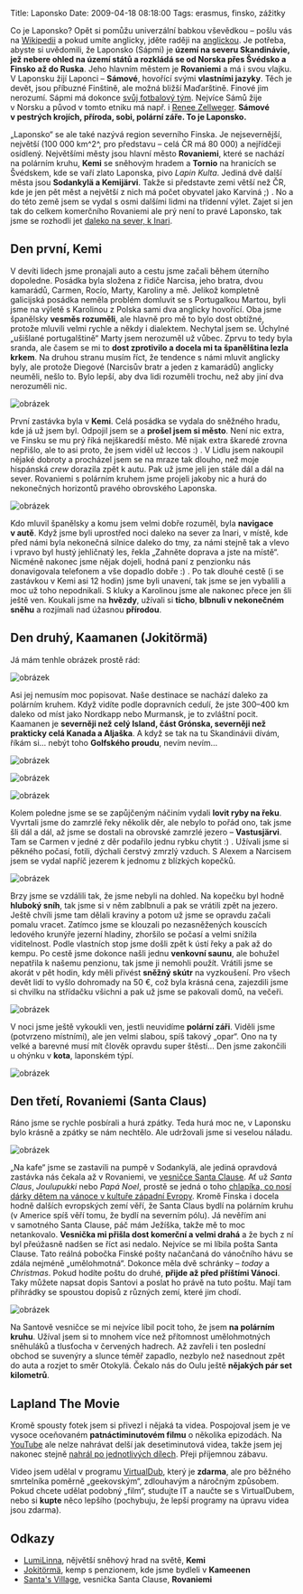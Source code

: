 Title: Laponsko
Date: 2009-04-18 08:18:00
Tags: erasmus, finsko, zážitky

Co je Laponsko? Opět si pomůžu univerzální babkou vševědkou – pošlu vás na [Wikipedii](http://cs.wikipedia.org/wiki/Laponsko) a pokud umíte anglicky, jděte raději na [anglickou](http://en.wikipedia.org/wiki/Sápmi_(area)). Je potřeba, abyste si uvědomili, že Laponsko (Sápmi) je **území na severu Skandinávie, jež nebere ohled na území států a rozkládá se od Norska přes Švédsko a Finsko až do Ruska**. Jeho hlavním městem je **Rovaniemi** a má i svou vlajku. V Laponsku žijí Laponci – **Sámové**, hovořící svými **vlastními jazyky**. Těch je devět, jsou příbuzné Finštině, ale možná bližší Maďarštině. Finové jim nerozumí. Sápmi má dokonce [svůj fotbalový tým](http://en.wikipedia.org/wiki/Sápmi_national_football_team). Nejvíce Sámů žije v Norsku a původ v tomto etniku má např. i [Renee Zellweger](http://en.wikipedia.org/wiki/Sami_people). **Sámové v pestrých krojích, příroda, sobi, polární záře. To je Laponsko.**

„Laponsko“ se ale také nazývá region severního Finska. Je nejsevernější, největší (100 000 km^2^, pro představu – celá ČR má 80 000) a nejřídčeji osídlený. Největšími městy jsou hlavní město **Rovaniemi**, které se nachází na polárním kruhu, **Kemi** se sněhovým hradem a **Tornio** na hranicích se Švédskem, kde se vaří zlato Laponska, pivo *Lapin Kulta*. Jediná dvě další města jsou **Sodankylä a Kemijärvi**. Takže si představte zemi větší než ČR, kde je jen pět měst a největší z nich má počet obyvatel jako Karviná ;) . No a do této země jsem se vydal s osmi dalšími lidmi na třídenní výlet. Zajet si jen tak do celkem komerčního Rovaniemi ale prý není to pravé Laponsko, tak jsme se rozhodli jet [daleko na sever, k Inari](http://maps.google.com/maps?f=q&source=s_q&hl=cs&geocode=&q=Inari,+Finsko&sll=68.903097,27.026367&sspn=4.1971,18.874512&ie=UTF8&ll=68.982046,27.026367&spn=1.994404,9.437256&t=h&z=7&iwloc=A).

## Den první, Kemi

V devíti lidech jsme pronajali auto a cestu jsme začali během úterního dopoledne. Posádka byla složena z řidiče Narcisa, jeho bratra, dvou kamarádů, Carmen, Rocío, Marty, Karoliny a mě. Jelikož kompletně galicijská posádka neměla problém domluvit se s Portugalkou Martou, byli jsme na výletě s Karolinou z Polska sami dva anglicky hovořící. Oba jsme španělsky **vesměs rozuměli**, ale hlavně pro mě to bylo dost obtížné, protože mluvili velmi rychle a někdy i dialektem. Nechytal jsem se. Úchylné „ušišlané portugalštině“ Marty jsem nerozuměl už vůbec. Zprvu to tedy byla sranda, ale časem se mi to **dost zprotivilo a docela mi ta španělština lezla krkem**. Na druhou stranu musím říct, že tendence s námi mluvit anglicky byly, ale protože Diegové (Narcisův bratr a jeden z kamarádů) anglicky neuměli, nešlo to. Bylo lepší, aby dva lidi rozuměli trochu, než aby jiní dva nerozuměli nic.

![obrázek](images/95.jpg)

První zastávka byla v **Kemi**. Celá posádka se vydala do sněžného hradu, kde já už jsem byl. Odpojil jsem se a **prošel jsem si město**. Není nic extra, ve Finsku se mu prý říká nejškaredší město. Mě nijak extra škaredé zrovna nepřišlo, ale to asi proto, že jsem viděl už leccos :) . V Lidlu jsem nakoupil nějaké dobroty a procházel jsem se na mraze tak dlouho, než moje hispánská *crew* dorazila zpět k autu. Pak už jsme jeli jen stále dál a dál na sever. Rovaniemi s polárním kruhem jsme projeli jakoby nic a hurá do nekonečných horizontů pravého obrovského Laponska.

![obrázek](images/96.jpg)

Kdo mluvil španělsky a komu jsem velmi dobře rozuměl, byla **navigace v autě**. Když jsme byli uprostřed noci daleko na sever za Inari, v místě, kde před námi byla nekonečná silnice daleko do tmy, za námi stejně tak a vlevo i vpravo byl hustý jehličnatý les, řekla „Zahněte doprava a jste na místě“. Nicméně nakonec jsme nějak dojeli, hodná paní z penzionku nás donavigovala telefonem a vše dopadlo dobře :) . Po tak dlouhé cestě (i se zastávkou v Kemi asi 12 hodin) jsme byli unavení, tak jsme se jen vybalili a moc už toho nepodnikali. S kluky a Karolinou jsme ale nakonec přece jen šli ještě ven. Koukali jsme na **hvězdy**, užívali si **ticho**, **blbnuli v nekonečném sněhu** a rozjímali nad úžasnou **přírodou**.

## Den druhý, Kaamanen (Jokitörmä)

Já mám tenhle obrázek prostě rád:

![obrázek](images/97.jpg)

Asi jej nemusím moc popisovat. Naše destinace se nachází daleko za polárním kruhem. Když vidíte podle dopravních cedulí, že jste 300–400 km daleko od míst jako Nordkapp nebo Murmansk, je to zvláštní pocit. Kaamanen je **severněji než celý Island, část Grónska, severněji než prakticky celá Kanada a Aljaška**. A když se tak na tu Skandinávii dívám, říkám si… nebýt toho **Golfského proudu**, nevím nevím…

![obrázek](images/98.jpg)

![obrázek](images/99.jpg)

![obrázek](images/101.jpg)

Kolem poledne jsme se se zapůjčeným náčiním vydali **lovit ryby na řeku**. Vyvrtali jsme do zamrzlé řeky několik děr, ale nebylo to pořád ono, tak jsme šli dál a dál, až jsme se dostali na obrovské zamrzlé jezero – **Vastusjärvi**. Tam se Carmen v jedné z děr podařilo jednu rybku chytit :) . Užívali jsme si pěkného počasí, fotili, dýchali čerstvý zmrzlý vzduch. S Alexem a Narcisem jsem se vydal napříč jezerem k jednomu z blízkých kopečků.

![obrázek](images/100.jpg)

Brzy jsme se vzdálili tak, že jsme nebyli na dohled. Na kopečku byl hodně **hluboký sníh**, tak jsme si v něm zablbnuli a pak se vrátili zpět na jezero. Ještě chvíli jsme tam dělali kraviny a potom už jsme se opravdu začali pomalu vracet. Zatímco jsme se klouzali po nezasněžených kouscích ledového krunýře jezerní hladiny, zhoršilo se počasí a velmi snížila viditelnost. Podle vlastních stop jsme došli zpět k ústí řeky a pak až do kempu. Po cestě jsme dokonce našli jednu **venkovní saunu**, ale bohužel nepatřila k našemu penzionu, tak jsme ji nemohli použít. Vrátili jsme se akorát v pět hodin, kdy měli přivést **sněžný skútr** na vyzkoušení. Pro všech devět lidí to vyšlo dohromady na 50 €, což byla krásná cena, zajezdili jsme si chvilku na střídačku všichni a pak už jsme se pakovali domů, na večeři.

![obrázek](images/102.jpg)

V noci jsme ještě vykoukli ven, jestli neuvidíme **polární záři**. Viděli jsme (potvrzeno místními), ale jen velmi slabou, spíš takový „opar“. Ono na ty velké a barevné musí mít člověk opravdu super štěstí… Den jsme zakončili u ohýnku v **kota**, laponském týpí.

![obrázek](images/103.jpg)

## Den třetí, Rovaniemi (Santa Claus)

Ráno jsme se rychle posbírali a hurá zpátky. Teda hurá moc ne, v Laponsku bylo krásně a zpátky se nám nechtělo. Ale udržovali jsme si veselou náladu.

![obrázek](images/104.jpg)

„Na kafe“ jsme se zastavili na pumpě v Sodankylä, ale jediná opravdová zastávka nás čekala až v Rovaniemi, ve [vesničce Santa Clause](http://en.wikipedia.org/wiki/Santa_Claus_Village). Ať už *Santa Claus*, *Joulupukki* nebo *Papá Noel*, prostě se jedná
o toho [chlapíka, co nosí dárky dětem na vánoce v kultuře západní Evropy](http://en.wikipedia.org/wiki/Father_Christmas). Kromě Finska i docela hodně dalších evropských zemí věří, že Santa Claus bydlí na polárním kruhu (v Americe spíš věří tomu, že bydlí na severním pólu). Já nevěřím ani v samotného Santa Clause, páč mám Ježíška, takže mě to moc netankovalo. **Vesnička mi přišla dost komerční a velmi drahá** a že bych z ní byl přeúžasně nadšen se říct asi nedalo. Nejvíce se mi líbila pošta Santa Clause. Tato reálná pobočka Finské pošty načančaná do vánočního hávu se zdála nejméně „umělohmotná“. Dokonce měla dvě schránky – *today* a *Christmas*. Pokud hodíte poštu do druhé, **přijde až před příštími Vánoci**. Taky můžete napsat dopis Santovi a poslat ho právě na tuto poštu. Mají tam přihrádky se spoustou dopisů z různých zemí, které jim chodí.

![obrázek](images/105.jpg)

Na Santově vesničce se mi nejvíce líbil pocit toho, že jsem **na polárním kruhu**. Užíval jsem si to mnohem více než přítomnost umělohmotných sněhuláků a tlusťocha v červených hadrech. Až zavřeli i ten poslední obchod se suvenýry a slunce téměř zapadlo, nezbylo než nasednout zpět do auta a rozjet to směr Otokylä. Čekalo nás do Oulu ještě **nějakých pár set kilometrů**.

## Lapland The Movie

Kromě spousty fotek jsem si přivezl i nějaká ta videa. Pospojoval jsem je ve vysoce oceňovaném **patnáctiminutovém filmu** o několika epizodách. Na [YouTube](http://www.youtube.com/user/KaniiniLM) ale nelze nahrávat delší jak desetiminutová videa, takže jsem jej nakonec stejně [nahrál po jednotlivých dílech](http://www.youtube.com/view_play_list?p=D60FA75FFB9220F0). Přeji příjemnou zábavu.

Video jsem udělal v programu [VirtualDub](http://www.virtualdub.org/), který je **zdarma**, ale pro běžného smrtelníka poměrně „geekovským“, zdlouhavým a náročným způsobem. Pokud chcete udělat podobný „film“, studujte IT a naučte se s VirtualDubem, nebo si **kupte** něco lepšího (pochybuju, že lepší programy na úpravu videa jsou zdarma).

## Odkazy

-   [LumiLinna](http://www.snowcastle.net/en/), nějvětší sněhový hrad na světě, **Kemi**
-   [Jokitörmä](http://www.jokitorma.net/en/), kemp s penzionem, kde jsme bydleli v **Kameenen**
-   [Santa's Village](http://www.santaclausvillage.info/eng/village.htm), vesnička Santa Clause, **Rovaniemi**